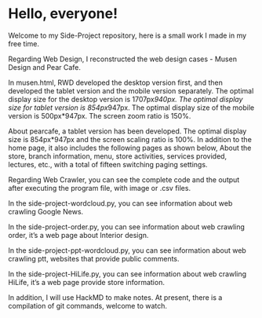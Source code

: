 # Hello, everyone!
Welcome to my Side-Project repository, here is a small work I made in my free time.

Regarding Web Design, I reconstructed the web design cases - Musen Design and Pear Cafe.

In musen.html, RWD developed the desktop version first, and then developed the tablet version and the mobile version separately. The optimal display size for the desktop version is 1707px*940px. The optimal display size for tablet version is 854px*947px. The optimal display size of the mobile version is 500px*947px. The screen zoom ratio is 150%. 

About pearcafe, a tablet version has been developed. The optimal display size is 854px*947px and the screen scaling ratio is 100%. In addition to the home page, it also includes the following pages as shown below, About the store, branch information, menu, store activities, services provided, lectures, etc., with a total of fifteen switching paging settings.

Regarding Web Crawler, you can see the complete code and the output after executing the program file, with image or .csv files.

In the side-project-wordcloud.py, you can see information about web crawling Google News.

In the side-project-order.py, you can see information about web crawling order, it’s a web page about Interior design.

In the side-project-ppt-wordcloud.py, you can see information about web crawling ptt, websites that provide public comments.

In the side-project-HiLife.py, you can see information about web crawling HiLife, it’s a web page provide store information.

In addition, I will use HackMD to make notes. At present, there is a compilation of git commands, welcome to watch.

